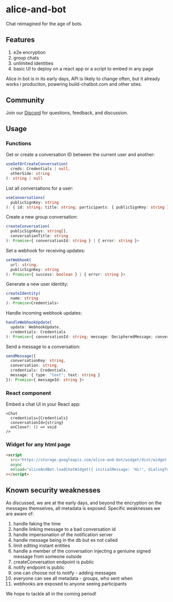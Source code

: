 # alice-and-bot

Chat reimagined for the age of bots.

## Features

1. e2e encryption
1. group chats
1. unlimited identities
1. basic UI to deploy on a react app or a script to embed in any page

Alice in bot is in its early days, API is likely to change often, but it already
works i produciton, powering build-chatbot.com and other sites.

## Community

Join our [Discord](https://discord.gg/xkGMFH9RAz) for questions, feedback, and
discussion.

## Usage

### Functions

Get or create a conversation ID between the current user and another:

```ts
useGetOrCreateConversation(
  creds: Credentials | null,
  otherSide: string
): string | null
```

List all conversations for a user:

```ts
useConversations(
  publicSignKey: string
): { id: string; title: string; participants: { publicSignKey: string }[] }[] | null
```

Create a new group conversation:

```ts
createConversation(
  publicSignKeys: string[],
  conversationTitle: string
): Promise<{ conversationId: string } | { error: string }>
```

Set a webhook for receiving updates:

```ts
setWebhook(
  url: string,
  publicSignKey: string
): Promise<{ success: boolean } | { error: string }>
```

Generate a new user identity:

```ts
createIdentity(
  name: string
): Promise<Credentials>
```

Handle incoming webhook updates:

```ts
handleWebhookUpdate(
  update: WebhookUpdate,
  credentials: Credentials
): Promise<{ conversationId: string; message: DecipheredMessage; conversationKey: string }>
```

Send a message to a conversation:

```ts
sendMessage({
  conversationKey: string,
  conversation: string,
  credentials: Credentials,
  message: { type: "text"; text: string }
}): Promise<{ messageId: string }>
```

### React component

Embed a chat UI in your React app:

```tsx
<Chat
  credentials={Credentials}
  conversationId={string}
  onClose?: () => void
/>
```

### Widget for any html page

```html
<script
  src="https://storage.googleapis.com/alice-and-bot/widget/dist/widget.iife.js"
  async
  onload="aliceAndBot.loadChatWidget({ initialMessage: 'Hi!', dialingTo: '<public sign key here>' })"
></script>
```

## Known security weaknesses

As discussed, we are at the early days, and beyond the encryption on the
messages themselves, all metadata is exposed. Specific weaknesses we are aware
of:

1. handle faking the time
1. handle linking message to a bad conversation id
1. handle impersonation of the notification server
1. handle message being in the db but es not called
1. limit editing instant entities
1. handle a member of the conversation injecting a geniuine signed message from
   someone outside
1. createConversation endpoint is public
1. notify endpoint is public
1. one can choose not to notify - adding messages
1. everyone can see all metadata - groups, who sent when
1. webhooks are exposed to anyone seeing participants

We hope to tackle all in the coming period!
